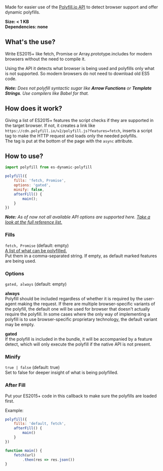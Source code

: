 Made for easier use of the [Polyfill.io API](polyfill.io) to detect browser support and offer dynamic polyfills.

**Size: < 1 KB**  
**Dependencies: none**

## What's the use?
Write ES2015+ like fetch, Promise or Array.prototype.includes for modern browsers without the need to compile it.

Using the API it detects what browser is being used and polyfills only what is not supported. So modern browsers do not need to download old ES5 code.

_**Note:** Does not polyfill syntactic sugar like **Arrow Functions** or **Template Strings**. Use compilers like Babel for that._

## How does it work?
Giving a list of ES2015+ features the script checks if they are supported in the target browser. If not, it creates a link like `https://cdn.polyfill.io/v2/polyfill.js?features=fetch`, inserts a script tag to make the HTTP request and loads only the needed polyfills.  
The tag is put at the bottom of the page with the `async` attribute.

## How to use?
```javascript
import polyfill from es-dynamic-polyfill

polyfill({
    fills: 'fetch, Promise',
    options: 'gated',
    minify: false,
    afterFill() {
        main();
    }
})
```

_**Note:** As of now not all available API options are supported here. [Take a look at the full reference list.](https://polyfill.io/v2/docs/api)_

### Fills
`fetch, Promise` (default: empty)  
[A list of what can be polyfilled.](https://polyfill.io/v2/docs/features/)  
Put them in a comma-separated string.
If empty, as default marked features are being used.

### Options
`gated, always` (default: empty)

**always**  
    Polyfill should be included regardless of whether it is required by the user-agent making the request. If there are multiple browser-specific variants of the polyfill, the default one will be used for browser that doesn't actually require the polyfill. In some cases where the only way of implementing a polyfill is to use browser-specific proprietary technology, the default variant may be empty.

**gated**  
    If the polyfill is included in the bundle, it will be accompanied by a feature detect, which will only execute the polyfill if the native API is not present.

### Minify
`true | false` (default: true)  
Set to false for deeper insight of what is being polyfilled.

### After Fill
Put your ES2015+ code in this callback to make sure the polyfills are loaded first.

Example:
```javascript
polyfill({
    fills: 'default, fetch',
    afterFill() {
        main()
    }
})

function main() {
    fetch(url)
        .then(res => res.json())
}
```
